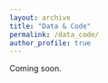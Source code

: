 ```yaml
---
layout: archive
title: "Data & Code"
permalink: /data_code/
author_profile: true
---
```


Coming soon.